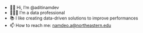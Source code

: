 - 👋🏻 Hi, I’m @aditinamdev
- 👩🏻‍💻 I’m a data professional
- 📚 I like creating data-driven solutions to improve performances
- 📫 How to reach me: namdeo.a@northeastern.edu

<!---
aditinamdev/aditinamdev is a ✨ special ✨ repository because its `README.md` (this file) appears on your GitHub profile.
You can click the Preview link to take a look at your changes.
--->
